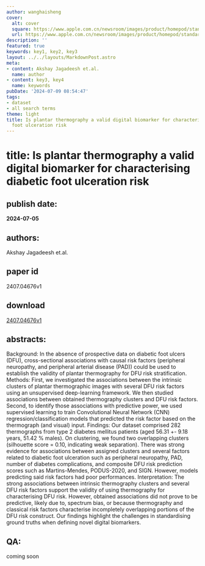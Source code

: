 ```yaml
---
author: wanghaisheng
cover:
  alt: cover
  square: https://www.apple.com.cn/newsroom/images/product/homepod/standard/Apple-HomePod-hero-230118_big.jpg.large_2x.jpg
  url: https://www.apple.com.cn/newsroom/images/product/homepod/standard/Apple-HomePod-hero-230118_big.jpg.large_2x.jpg
description: ''
featured: true
keywords: key1, key2, key3
layout: ../../layouts/MarkdownPost.astro
meta:
- content: Akshay Jagadeesh et.al.
  name: author
- content: key3, key4
  name: keywords
pubDate: '2024-07-09 08:54:47'
tags:
- dataset
- all search terms
theme: light
title: Is plantar thermography a valid digital biomarker for characterising diabetic
  foot ulceration risk
---
```


# title: Is plantar thermography a valid digital biomarker for characterising diabetic foot ulceration risk 
## publish date: 
**2024-07-05** 
## authors: 
  Akshay Jagadeesh et.al. 
## paper id
2407.04676v1
## download
[2407.04676v1](http://arxiv.org/abs/2407.04676v1)
## abstracts:
Background: In the absence of prospective data on diabetic foot ulcers (DFU), cross-sectional associations with causal risk factors (peripheral neuropathy, and peripheral arterial disease (PAD)) could be used to establish the validity of plantar thermography for DFU risk stratification.   Methods: First, we investigated the associations between the intrinsic clusters of plantar thermographic images with several DFU risk factors using an unsupervised deep-learning framework. We then studied associations between obtained thermography clusters and DFU risk factors. Second, to identify those associations with predictive power, we used supervised learning to train Convolutional Neural Network (CNN) regression/classification models that predicted the risk factor based on the thermograph (and visual) input.   Findings: Our dataset comprised 282 thermographs from type 2 diabetes mellitus patients (aged 56.31 +- 9.18 years, 51.42 % males). On clustering, we found two overlapping clusters (silhouette score = 0.10, indicating weak separation). There was strong evidence for associations between assigned clusters and several factors related to diabetic foot ulceration such as peripheral neuropathy, PAD, number of diabetes complications, and composite DFU risk prediction scores such as Martins-Mendes, PODUS-2020, and SIGN. However, models predicting said risk factors had poor performances.   Interpretation: The strong associations between intrinsic thermography clusters and several DFU risk factors support the validity of using thermography for characterising DFU risk. However, obtained associations did not prove to be predictive, likely due to, spectrum bias, or because thermography and classical risk factors characterise incompletely overlapping portions of the DFU risk construct. Our findings highlight the challenges in standardising ground truths when defining novel digital biomarkers.
## QA:
coming soon
